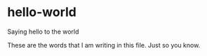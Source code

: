 # hello-world
Saying hello to the world

These are the words that I am writing in this file. Just so you know.
